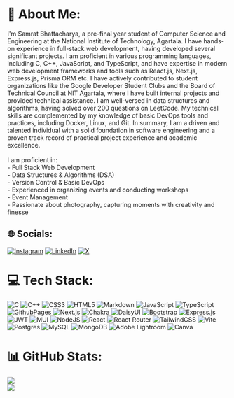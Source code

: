 # 💫 About Me:
I'm Samrat Bhattacharya, a pre-final year student of Computer Science and Engineering at the National Institute of Technology, Agartala. I have hands-on experience in full-stack web development, having developed several significant projects. I am proficient in various programming languages, including C, C++, JavaScript, and TypeScript, and have expertise in modern web development frameworks and tools such as React.js, Next.js, Express.js, Prisma ORM etc. I have actively contributed to student organizations like the Google Developer Student Clubs and the Board of Technical Council at NIT Agartala, where I have built internal projects and provided technical assistance. I am well-versed in data structures and algorithms, having solved over 200 questions on LeetCode. My technical skills are complemented by my knowledge of basic DevOps tools and practices, including Docker, Linux, and Git. In summary, I am a driven and talented individual with a solid foundation in software engineering and a proven track record of practical project experience and academic excellence. <br/> <br/>
I am proficient in:<br>  - Full Stack Web Development <br>  - Data Structures & Algorithms (DSA)<br>  - Version Control & Basic DevOps <br>- Experienced in organizing events and conducting workshops<br> - Event Management<br/> - Passionate about photography, capturing moments with creativity and finesse<br>


## 🌐 Socials:
[![Instagram](https://img.shields.io/badge/Instagram-%23E4405F.svg?logo=Instagram&logoColor=white)](https://www.instagram.com/_samrat_53/) [![LinkedIn](https://img.shields.io/badge/LinkedIn-%230077B5.svg?logo=linkedin&logoColor=white)](https://www.linkedin.com/in/samrat-bhattacharya/) [![X](https://img.shields.io/badge/X-black.svg?logo=X&logoColor=white)](https://x.com/_samrat_53) 

# 💻 Tech Stack:
![C](https://img.shields.io/badge/c-%2300599C.svg?style=flat&logo=c&logoColor=white) ![C++](https://img.shields.io/badge/c++-%2300599C.svg?style=flat&logo=c%2B%2B&logoColor=white) ![CSS3](https://img.shields.io/badge/css3-%231572B6.svg?style=flat&logo=css3&logoColor=white) ![HTML5](https://img.shields.io/badge/html5-%23E34F26.svg?style=flat&logo=html5&logoColor=white) ![Markdown](https://img.shields.io/badge/markdown-%23000000.svg?style=flat&logo=markdown&logoColor=white) ![JavaScript](https://img.shields.io/badge/javascript-%23323330.svg?style=flat&logo=javascript&logoColor=%23F7DF1E) ![TypeScript](https://img.shields.io/badge/typescript-%23007ACC.svg?style=flat&logo=typescript&logoColor=white) ![GithubPages](https://img.shields.io/badge/github%20pages-121013?style=flat&logo=github&logoColor=white) ![Next.js](https://img.shields.io/badge/vercel-%23000000.svg?style=flat&logo=vercel&logoColor=white) ![Chakra](https://img.shields.io/badge/chakra-%234ED1C5.svg?style=flat&logo=chakraui&logoColor=white) ![DaisyUI](https://img.shields.io/badge/daisyui-5A0EF8?style=flat&logo=daisyui&logoColor=white) ![Bootstrap](https://img.shields.io/badge/bootstrap-%238511FA.svg?style=flat&logo=bootstrap&logoColor=white) ![Express.js](https://img.shields.io/badge/express.js-%23404d59.svg?style=flat&logo=express&logoColor=%2361DAFB) ![JWT](https://img.shields.io/badge/JWT-black?style=flat&logo=JSON%20web%20tokens) ![MUI](https://img.shields.io/badge/MUI-%230081CB.svg?style=flat&logo=mui&logoColor=white) ![NodeJS](https://img.shields.io/badge/node.js-6DA55F?style=flat&logo=node.js&logoColor=white) ![React](https://img.shields.io/badge/react-%2320232a.svg?style=flat&logo=react&logoColor=%2361DAFB) ![React Router](https://img.shields.io/badge/React_Router-CA4245?style=flat&logo=react-router&logoColor=white) ![TailwindCSS](https://img.shields.io/badge/tailwindcss-%2338B2AC.svg?style=flat&logo=tailwind-css&logoColor=white) ![Vite](https://img.shields.io/badge/vite-%23646CFF.svg?style=flat&logo=vite&logoColor=white) ![Postgres](https://img.shields.io/badge/postgres-%23316192.svg?style=flat&logo=postgresql&logoColor=white) ![MySQL](https://img.shields.io/badge/mysql-%2300000f.svg?style=flat&logo=mysql&logoColor=white) ![MongoDB](https://img.shields.io/badge/MongoDB-%234ea94b.svg?style=flat&logo=mongodb&logoColor=white) ![Adobe Lightroom](https://img.shields.io/badge/Adobe%20Lightroom-31A8FF.svg?style=flat&logo=Adobe%20Lightroom&logoColor=white) ![Canva](https://img.shields.io/badge/Canva-%2300C4CC.svg?style=flat&logo=Canva&logoColor=white)
# 📊 GitHub Stats:
![](https://github-readme-streak-stats.herokuapp.com/?user=samrat53&theme=highcontrast&hide_border=false)<br/>
![](https://github-readme-stats.vercel.app/api/top-langs/?username=samrat53&theme=highcontrast&hide_border=false&include_all_commits=true&count_private=true&layout=compact)
